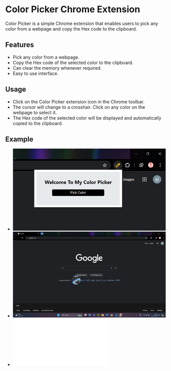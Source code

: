 # Color Picker Chrome Extension

Color Picker is a simple Chrome extension that enables users to pick any color from a webpage and copy the Hex code to the clipboard.

## Features

- Pick any color from a webpage.
- Copy the Hex code of the selected color to the clipboard.
- Can clear the memory whenever required.
- Easy to use interface.

## Usage

- Click on the Color Picker extension icon in the Chrome toolbar.
- The cursor will change to a crosshair. Click on any color on the webpage to select it.
- The Hex code of the selected color will be displayed and automatically copied to the clipboard.

## Example
 - ![View the Extension](view-extension.png)
 - ![Picking a Color](picking-color.png)
 - ![Hex Code Copied](hex-copied.img)